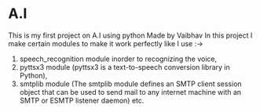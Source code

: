 # A.I
This is my first project on A.I using python
Made by Vaibhav
In this project I make certain modules to make it work perfectly like I use :->
1. speech_recognition module inorder to recognizing the voice,
2. pyttsx3 module (pyttsx3 is a text-to-speech conversion library in Python),
3. smtplib module (The smtplib module defines an SMTP client session object that can be used to send mail to any internet machine with an SMTP or ESMTP listener daemon) etc.

